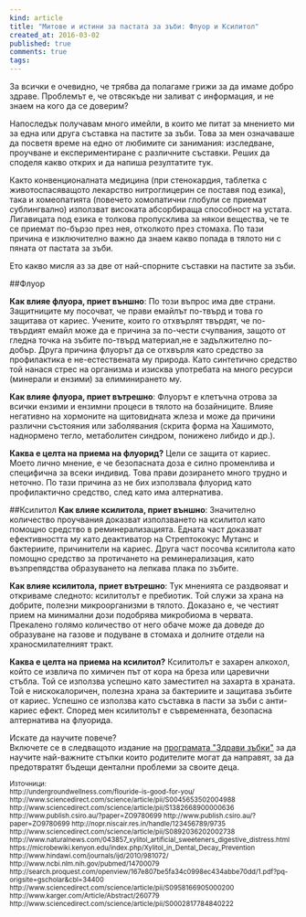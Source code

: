 ```yaml
---
kind: article
title: "Митове и истини за пастата за зъби: Флуор и Ксилитол"
created_at: 2016-03-02
published: true
comments: true
tags:
--- 
```


За всички е очевидно, че трябва да полагаме грижи за да имаме добро здраве. Проблемът е, че отвсякъде ни заливат с информация, и не знаем на кого да се доверим?<br />

Напоследък получавам много имейли, в които ме питат за мнението ми за една или друга съставка на пастите за зъби. Това за мен означаваше да посветя време на едно от любимите си занимания: изследване, проучване и експериментиране с различните съставки. Реших да споделя какво открих и да напиша резултатите тук.<br />

Както конвенционалната медицина (при стенокардия, таблетка с животоспасяващото лекарство нитроглицерин се поставя под езика), така и хомеопатията (повечето хомопатични глобули се приемат сублингвално) използват високата абсорбираща способност на устата. Лигавицата под езика е толкова пропусклива за някои вещества, че те се приемат по-бързо през нея, отколкото през стомаха.  По тази причина е изключително важно да знаем какво попада в тялото ни с пяната от пастата за зъби.

Ето какво мисля аз за две от най-спорните съставки на пастите за зъби.<br />

<!-- more -->

##Флуор

**Как влияе флуора, приет външно**: По този въпрос има две страни. Защитниците му посочват, че прави емайлът по-твърд и това го защитава от кариес. Учените, които го отхвърлят твърдят, че по-твърдият емайл може да е причина за по-чести счупвания, защото от гледна точка на зъбите по-твърд материал,не е задължително по-добър. Друга причина флуорът да се отхвърля като средство за профилактика е не-естествената му природа. Като синтетично средство той нанася стрес на организма и изисква употребата на много ресурси (минерали и ензими) за елиминирането му. 

**Как влияе флуора, приет вътрешно**: Флуорът е клетъчна отрова за всички ензими и ензимни процеси в тялото на бозайниците. Влияе негативно на хормоните на щитовидната жлеза и може да причини различни състояния или заболявания (скрита форма на Хашимото, наднормено тегло, метаболитен синдром, понижено либидо и др.).

**Каква е целта на приема на флуорид?** Цели се защита от кариес. Моето лично мнение, е че безопасната доза е силно променлива и специфична за всеки индивид. Това прави дозирането много трудно и неточно. По тази причина аз не бих използвала флуорид като профилактично средство, след като има алтернатива.

##Ксилитол
**Как влияе ксилитола, приет външно**: Значително количество проучвания доказват използването на ксилитол като помощно средство в реминерализацията. Едната част доказват ефективността му като деактиватор на Стрептококус Мутанс и бактериите, причинители на кариес. Друга част посочва ксилитола като помощно средство за протичането на реминерализация, като възпрепядства образуването на лепкава плака по зъбите.

**Как влияе ксилитола, приет вътрешно**: Тук мненията се раздвояват и откриваме следното: ксилитолът е пребиотик. Той служи за храна на добрите, полезни микроорганизми в тялото. Доказано е, че честият прием на минимални дози подобрява микробиома в червата. Прекалено голямо количество от него обаче може да доведе до образуване на газове и подуване в стомаха и долните отдели на храносмилателният тракт. 

**Каква е целта на приема на ксилитол?** Ксилитолът е захарен алкохол, който се извлича по химичен път от кора на бреза или царевични стъбла. Той се използва успешно като заместител на захарта в храната. Той е нискокалоричен, полезна храна за бактериите и защитава зъбите от кариес. Успешно се използва като съставка в пасти за зъби с анти-кариес ефект. Според мен ксилитолът е съвременната, безопасна алтернатива на флуорида.

Искате да научите повече?<br />
Включете се в следващото издание на [програмата "Здрави зъбки"](https://programa.bezkaries.com) за да научите най-важните стъпки които родителите могат да направят, за да предотвратят бъдещи дентални проблеми за своите деца.

<span style="font-size: smaller;">
Източници:<br />
http://undergroundwellness.com/flouride-is-good-for-you/
http://www.sciencedirect.com/science/article/pii/S0045653502004988
http://www.sciencedirect.com/science/article/pii/S1382668900000636
http://www.publish.csiro.au/?paper=ZO9780699
http://www.publish.csiro.au/?paper=ZO9780699
http://nopr.niscair.res.in/handle/123456789/9735
http://www.sciencedirect.com/science/article/pii/S0892036202002738
http://www.naturalnews.com/043857_xylitol_artificial_sweeteners_digestive_distress.html
https://microbewiki.kenyon.edu/index.php/Xylitol_in_Dental_Decay_Prevention
http://www.hindawi.com/journals/ijd/2010/981072/
http://www.ncbi.nlm.nih.gov/pubmed/14700079
http://search.proquest.com/openview/167e807be5fa34c0998ec434abbe70dd/1.pdf?pq-origsite=gscholar&cbl=34400
http://www.sciencedirect.com/science/article/pii/S0958166905000200
http://www.karger.com/Article/Abstract/260779
http://www.sciencedirect.com/science/article/pii/S0002817784840222</span>